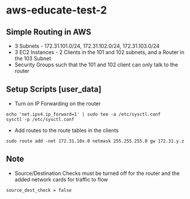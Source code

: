 # aws-educate-test-2

## Simple Routing in AWS

- 3 Subnets - 172.31.101.0/24, 172.31.102.0/24, 172.31.103.0/24
- 3 EC2 Instances - 2 Clients in the 101 and 102 subnets, and a Router in the 103 Subnet
- Security Groups such that the 101 and 102 client can only talk to the router

## Setup Scripts [user_data]

- Turn on IP Forwarding on the router
```
echo 'net.ipv4.ip_forward=1' | sudo tee -a /etc/sysctl.conf
sysctl -p /etc/sysctl.conf
```

- Add routes to the route tables in the clients
```
sudo route add -net 172.31.10x.0 netmask 255.255.255.0 gw 172.31.y.z
```

## Note
- Source/Destination Checks must be turned off for the router and the added network cards for traffic to flow
```
source_dest_check = false
```
